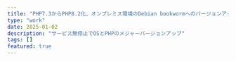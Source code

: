 ```yaml
---
title: "PHP7.3からPHP8.2化、オンプレミス環境のDebian bookwormへのバージョンアップ"
type: "work"
date: 2025-01-02
description: "サービス無停止でOSとPHPのメジャーバージョンアップ"
tags: []
featured: true
---
```

